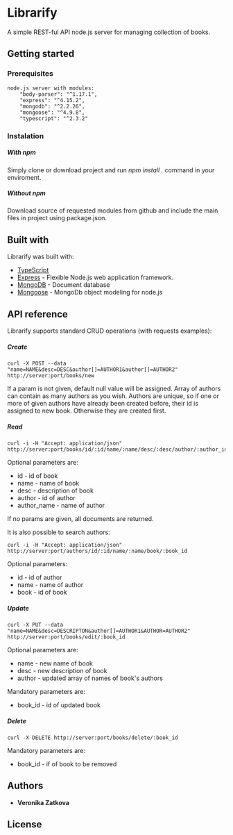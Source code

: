 # Librarify

A simple REST-ful API node.js server for managing collection of books. 


## Getting started

### Prerequisites

```
node.js server with modules:
    "body-parser": "^1.17.1",
    "express": "^4.15.2",
    "mongodb": "^2.2.26",
    "mongoose": "^4.9.8",
    "typescript": "^2.3.2"

```


### Instalation

##### With npm
Simply clone or download project and run <i> npm install . </i> command in your enviroment.

##### Without npm
Download source of requested modules from github and include the main files in project using package.json.


## Built with
Librarify was built with:
* [TypeScript](https://www.typescriptlang.org/)
* [Express](https://expressjs.com/) - Flexible Node.js web application framework. 
* [MongoDB](https://www.mongodb.com/) - Document database
* [Mongoose](http://mongoosejs.com/) - MongoDb object modeling for node.js


## API reference
Librarify supports standard CRUD operations (with requests examples):

##### Create

```
curl -X POST --data "name=NAME&desc=DESC&author[]=AUTHOR1&author[]=AUTHOR2" http://server:port/books/new

```
If a param is not given, default null value will be assigned.
Array of authors can contain as many authors as you wish. 
Authors are unique, so if one or more of given authors have already been created before, their id is assigned to new book. Otherwise they are created first.

##### Read
```
curl -i -H "Accept: application/json" http://server:port/books/id/:id/name/:name/desc/:desc/author/:author_id/author_name/:author_name
```
Optional parameters are:
* id - id of book
* name - name of book
* desc - description of book
* author - id of author
* author_name - name of author

If no params are given, all documents are returned.

It is also possible to search authors:
```
curl -i -H "Accept: application/json" http://server:port/authors/id/:id/name/:name/book/:book_id
```
Optional parameters:
* id - id of author
* name - name of author
* book - id of book

##### Update
```
curl -X PUT --data "name=NAME&desc=DESCRIPTON&author[]=AUTHOR1&AUTHOR=AUTHOR2" http://server:port/books/edit/:book_id

```
Optional parameters are:
* name - new name of book
* desc - new description of book
* author - updated array of names of book's authors

Mandatory parameters are:
* book_id - id of updated book

##### Delete
```
curl -X DELETE http://server:port/books/delete/:book_id

```
Mandatory parameters are:
* book_id - if of book to be removed

## Authors
* <b>Veronika Zatkova</b>

## License


